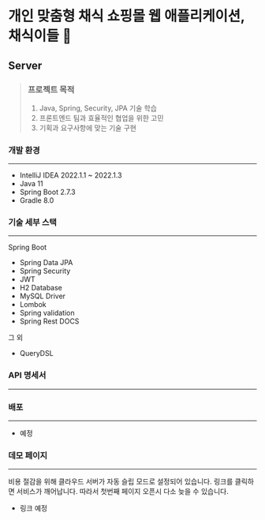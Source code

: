 # 개인 맞춤형 채식 쇼핑몰 웹 애플리케이션, 채식이들 🥗

## Server

> ### 프로젝트 목적
> 1. Java, Spring, Security, JPA 기술 학습
> 2. 프론트엔드 팀과 효율적인 협업을 위한 고민
> 3. 기획과 요구사항에 맞는 기술 구현

### 개발 환경

---

* IntelliJ IDEA 2022.1.1 ~ 2022.1.3
* Java 11
* Spring Boot 2.7.3
* Gradle 8.0

### 기술 세부 스택

---

Spring Boot
* Spring Data JPA
* Spring Security
* JWT
* H2 Database
* MySQL Driver
* Lombok
* Spring validation
* Spring Rest DOCS

그 외
* QueryDSL 

### API 명세서

---

### 배포

---

* 예정

### 데모 페이지

---

비용 절감을 위해 클라우드 서버가 자동 슬립 모드로 설정되어 있습니다. 링크를 클릭하면 서비스가 깨어납니다. 따라서 첫번째 페이지 오픈시 다소 늦을 수 있습니다.

* 링크 예정

